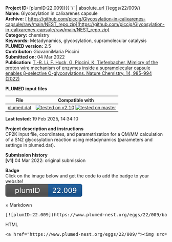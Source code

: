 **Project ID:** [plumID:22.009]({{ '/' | absolute_url }}eggs/22/009/)  
**Name:**  Glycosylation in calixarenes capsule  
**Archive:** [ https://github.com/piccig/Glycosylation-in-calixarenes-capsule/raw/main/NEST_repo.zip](https://github.com/piccig/Glycosylation-in-calixarenes-capsule/raw/main/NEST_repo.zip)  
**Category:**  chemistry  
**Keywords:**  Metadynamics, glycosylation, supramolecular catalysis  
**PLUMED version:**  2.5  
**Contributor:**  GiovanniMaria Piccini  
**Submitted on:** 04 Mar 2022  
**Publication:** [T.-R. Li, F. Huck, G. Piccini, K. Tiefenbacher, Mimicry of the proton wire mechanism of enzymes inside a supramolecular capsule enables β-selective O-glycosylations. Nature Chemistry. 14, 985–994 (2022)](http://dx.doi.org/10.1038/s41557-022-00981-6)  
  
**PLUMED input files**  
  
| File     | Compatible with |  
|:--------:|:--------:|  
| [plumed.dat](./data/plumed.dat.md) |  [![tested on v2.10](https://img.shields.io/badge/v2.10-passing-green.svg)](data/plumed.dat.plumed.stderr) [![tested on master](https://img.shields.io/badge/master-passing-green.svg)](data/plumed.dat.plumed_master.stderr) |  
  
**Last tested:**  19 Feb 2025, 14:34:10
  
**Project description and instructions**  
CP2K input file, coordinates, and parametrization for a QM/MM calculation of a SN2 glycosylation reaction using metadynamics (parameters and settings in plumed.dat).

  
**Submission history**  
**[v1]** 04 Mar 2022: original submission  
  
**Badge**  
Click on the image below and get the code to add the badge to your website!  
<img src="./badge.svg" alt="plumeDnest:22.009" id="myBtn" class="badge">
<div id="myModal" class="modal">
  <div class="modal-content">
    <span class="close">&times;</span>
    Markdown<pre>[![plumID:22.009](https://www.plumed-nest.org/eggs/22/009/badge.svg)](https://www.plumed-nest.org/eggs/22/009/)</pre>
    HTML<pre>&lt;a href="https://www.plumed-nest.org/eggs/22/009/"&gt;&lt;img src="https://www.plumed-nest.org/eggs/22/009/badge.svg" alt="plumID:22.009"&gt;&lt;/a&gt;</pre>
  </div>
</div>
